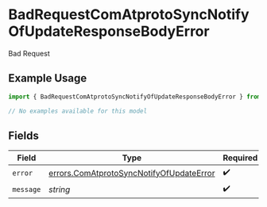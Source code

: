 # BadRequestComAtprotoSyncNotifyOfUpdateResponseBodyError

Bad Request

## Example Usage

```typescript
import { BadRequestComAtprotoSyncNotifyOfUpdateResponseBodyError } from "@speakeasy-sdks/bluesky/models/errors";

// No examples available for this model
```

## Fields

| Field                                                                                                | Type                                                                                                 | Required                                                                                             | Description                                                                                          |
| ---------------------------------------------------------------------------------------------------- | ---------------------------------------------------------------------------------------------------- | ---------------------------------------------------------------------------------------------------- | ---------------------------------------------------------------------------------------------------- |
| `error`                                                                                              | [errors.ComAtprotoSyncNotifyOfUpdateError](../../models/errors/comatprotosyncnotifyofupdateerror.md) | :heavy_check_mark:                                                                                   | N/A                                                                                                  |
| `message`                                                                                            | *string*                                                                                             | :heavy_check_mark:                                                                                   | N/A                                                                                                  |
